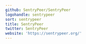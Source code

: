 ```yaml
---
github: SentryPeer/SentryPeer
logohandle: sentrypeer
sort: sentrypeer
title: SentryPeer
twitter: SentryPeer
website: 'https://sentrypeer.org/'
---
```

